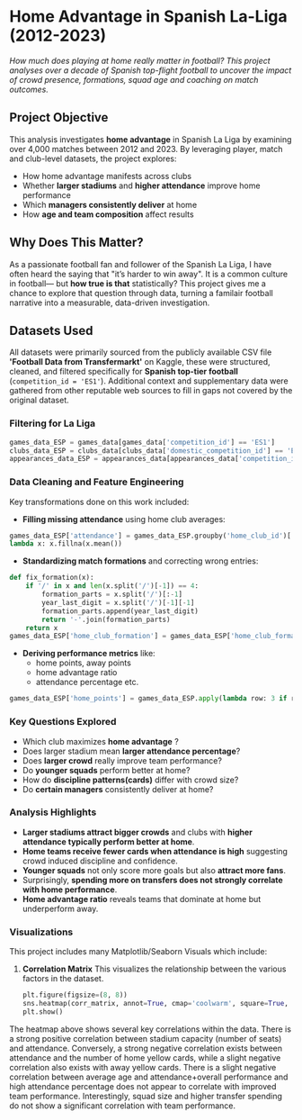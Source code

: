 # Home Advantage in Spanish La-Liga (2012-2023)
*How much does playing at home really matter in football? This project analyses over a decade of Spanish top-flight football to uncover the impact of crowd presence, formations, squad age and coaching on match outcomes.*

## Project Objective
This analysis investigates **home advantage** in Spanish La Liga by examining over 4,000 matches between 2012 and 2023. By leveraging player, match and club-level datasets, the project explores:

- How home advantage manifests across clubs
- Whether **larger stadiums** and **higher attendance** improve home performance
- Which **managers consistently deliver** at home
- How **age and team composition** affect results

## Why Does This Matter?

As a passionate football fan and follower of the Spanish La Liga, I have often heard the saying that "it’s harder to win away". It is a common culture in football— but **how true is that** statistically? This project gives me a chance to explore that question through data, turning a familair football narrative into a measurable, data-driven investigation.

## Datasets Used

All datasets were primarily sourced from the publicly available CSV file **'Football Data from Transfermarkt'** on Kaggle, these were structured, cleaned, and filtered specifically for **Spanish top-tier football** (`competition_id = 'ES1'`). Additional context and supplementary data were gathered from other reputable web sources to fill in gaps not covered by the original dataset.

### Filtering for La Liga
```python
games_data_ESP = games_data[games_data['competition_id'] == 'ES1']
clubs_data_ESP = clubs_data[clubs_data['domestic_competition_id'] == 'ES1']
appearances_data_ESP = appearances_data[appearances_data['competition_id'] == 'ES1']
```

### Data Cleaning and Feature Engineering

Key transformations done on this work included:

- **Filling missing attendance**
using home club averages:
```python
games_data_ESP['attendance'] = games_data_ESP.groupby('home_club_id')['attendance'].transform(
lambda x: x.fillna(x.mean())
```
- **Standardizing match formations** and correcting wrong entries:
```python
def fix_formation(x):
    if '/' in x and len(x.split('/')[-1]) == 4:  
        formation_parts = x.split('/')[:-1] 
        year_last_digit = x.split('/')[-1][-1] 
        formation_parts.append(year_last_digit)
        return '-'.join(formation_parts)
    return x
games_data_ESP['home_club_formation'] = games_data_ESP['home_club_formation'].apply(fix_formation)
```
- **Deriving performance metrics** like:
  - home points, away points
  - home advantage ratio
  - attendance percentage etc.
```python
games_data_ESP['home_points'] = games_data_ESP.apply(lambda row: 3 if row['home_club_goals'] > row['away_club_goals'] else 1 if row['home_club_goals'] == row['away_club_goals'] else 0, axis=1)
```
### Key Questions Explored
- Which club maximizes **home advantage** ?
- Does larger stadium mean **larger attendance percentage**?
- Does **larger crowd** really improve team performance?
- Do **younger squads** perform better at home?
- How do **discipline patterns(cards)** differ with crowd size?
- Do **certain managers** consistently deliver at home?

### Analysis Highlights
- **Larger stadiums attract bigger crowds** and clubs with **higher attendance typically perform better at home**.
- **Home teams receive fewer cards when attendance is high** suggesting crowd induced discipline and confidence.
- **Younger squads** not only score more goals but also **attract more fans**.
- Surprisingly, **spending more on transfers does not strongly correlate with home performance**.
- **Home advantage ratio** reveals teams that dominate at home but underperform away.

### Visualizations
This project includes many Matplotlib/Seaborn Visuals which include:
1. **Correlation Matrix**
   This visualizes the relationship between the various factors in the dataset.
   ```python
   plt.figure(figsize=(8, 8))
   sns.heatmap(corr_matrix, annot=True, cmap='coolwarm', square=True, fmt='.2f', linewidths=0.5)
   plt.show()
   ```


The heatmap above shows several key correlations within the data. There is a strong positive correlation between stadium capacity (number of seats) and attendance. Conversely, a strong negative correlation exists between attendance and the number of home yellow cards, while a slight negative correlation also exists with away yellow cards. There is a slight negative correlation between average age and attendance+overall performance and high attendance percentage does not appear to correlate with improved team performance. Interestingly, squad size and higher transfer spending do not show a significant correlation with team performance. 


